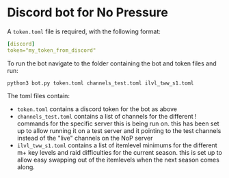 # Discord bot for No Pressure

A `token.toml` file is required, with the following format:
``` yaml
[discord]
token="my_token_from_discord"
```


To run the bot navigate to the folder containing the bot and token files and run: 
``` shell
python3 bot.py token.toml channels_test.toml ilvl_tww_s1.toml
```
The toml files contain:
- `token.toml` contains a discord token for the bot as above
- `channels_test.toml` contains a list of channels for the different ! commands for the specific server this is being run on. this has been set up to allow running it on a test server and it pointing to the test channels instead of the "live" channels on the NoP server
- `ilvl_tww_s1.toml` contains a list of itemlevel minimums for the different m+ key levels and raid difficulties for the current season. this is set up to allow easy swapping out of the itemlevels when the next season comes along.
